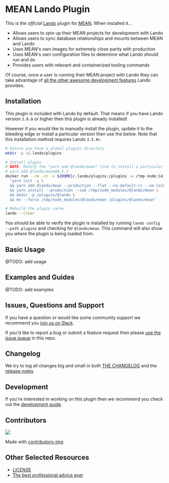 # MEAN Lando Plugin

This is the _official_ [Lando](https://lando.dev) plugin for [MEAN](https://docs.lando.dev/config/mean.html). When installed it...

* Allows users to spin up their MEAN projects for development with Lando
* Allows users to sync database relationships and mounts between MEAN and Lando
* Uses MEAN's own images for extremely close parity with production
* Uses MEAN's own configuration files to determine what Lando should run and do
* Provides users with relevant and containerized tooling commands

Of course, once a user is running their MEAN project with Lando they can take advantage of [all the other awesome development features](https://docs.lando.dev) Lando provides.

## Installation

This plugin is included with Lando by default. That means if you have Lando version `3.0.8` or higher then this plugin is already installed!

However if you would like to manually install the plugin, update it to the bleeding edge or install a particular version then use the below. Note that this installation method requires Lando `3.5.0+`.

```bash
# Ensure you have a global plugins directory
mkdir -p ~/.lando/plugins

# Install plugin
# NOTE: Modify the "yarn add @lando/mean" line to install a particular version eg
# yarn add @lando/mean@0.5.2
docker run --rm -it -v ${HOME}/.lando/plugins:/plugins -w /tmp node:14-alpine sh -c \
  "yarn init -y \
  && yarn add @lando/mean --production --flat --no-default-rc --no-lockfile --link-duplicates \
  && yarn install --production --cwd /tmp/node_modules/@lando/mean \
  && mkdir -p /plugins/@lando \
  && mv --force /tmp/node_modules/@lando/mean /plugins/@lando/mean"

# Rebuild the plugin cache
lando --clear
```

You should be able to verify the plugin is installed by running `lando config --path plugins` and checking for `@lando/mean`. This command will also show you _where_ the plugin is being loaded from.

## Basic Usage

@TODO: add usage

## Examples and Guides

@TODO: add examples

## Issues, Questions and Support

If you have a question or would like some community support we recommend you [join us on Slack](https://launchpass.com/devwithlando).

If you'd like to report a bug or submit a feature request then please [use the issue queue](https://github.com/lando/mean/issues/new/choose) in this repo.

## Changelog

We try to log all changes big and small in both [THE CHANGELOG](https://github.com/lando/mean/blob/main/CHANGELOG.md) and the [release notes](https://github.com/lando/mean/releases).

## Development

If you're interested in working on this plugin then we recommend you check out the [development guide](https://github.com/lando/mean/blob/main/docs/development.md).

## Contributors

<a href="https://github.com/lando/mean/graphs/contributors">
  <img src="https://contrib.rocks/image?repo=lando/mean" />
</a>

Made with [contributors-img](https://contrib.rocks).

## Other Selected Resources

* [LICENSE](https://github.com/lando/mean/blob/main/LICENSE.md)
* [The best professional advice ever](https://www.youtube.com/watch?v=tkBVDh7my9Q)
